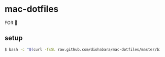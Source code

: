 # mac-dotfiles
FOR 🍎

## setup

```sh
$ bash -c "$(curl -fsSL raw.github.com/diohabara/mac-dotfiles/master/bin/setup)"
```

